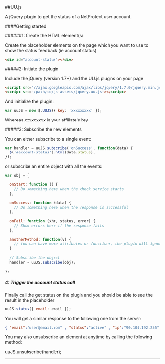 ##UU.js

A jQuery plugin to get the status of a NetProtect user account.

####Getting started

######1: Create the HTML element(s)

Create the placeholder elements on the page which you want to use to show the status feedback (ie account status)

```html
<div id="account-status"></div>
```

#####2: Initiate the plugin

Include the jQuery (version 1.7+) and the UU.js plugins on your page

```html
<script src="//ajax.googleapis.com/ajax/libs/jquery/1.7.0/jquery.min.js"></script>
<script src="/path/to/js-assets/jquery.uu.js"></script>
```

And initialize the plugin:

```javascript
var uuJS = new $.UUJS({ key: 'xxxxxxxxx' });
```

Whereas _xxxxxxxxx_ is your afflilate's key 

#####3: Subscribe the new elements

You can either subscribe to a single event:

```javascript
var handler = uuJS.subscribe('onSuccess', function(data) {
  $('#account-status').html(data.status);
});
```

or subscribe an entire object with all the events:

```javascript
var obj = {
   
  onStart: function () {
    // Do something here when the check service starts
  },
  
  onSuccess: function (data) {
    // Do something here when the response is successful
  },
  
  onFail: function (xhr, status, error) {  
    // Show errors here if the response fails
  },
  
  anotherMethod: function(v) {
    // You can have more attributes or functions, the plugin will ignore them   
  }
        
  // Subscribe the object        
  handler = uuJS.subscribe(obj);
      
};
```

##### 4: Trigger the account status call

Finally call the get status on the plugin and you should be able to see the result in the placeholder

```javascript
uuJS.status({ email: email });
```

You will get a similar response to the following one from the server:

```json
{ "email":"user@email.com" , "status":"active" , "ip":"90.104.192.255" , "is_known":true , "is_active":true , "our_dns":false , "eguess":"u***@email.com" , "ip_changed":true , "reactivated":false , "secure":"0" , "accepted":true }
```

You may also unsubscribe an element at anytime by calling the following method:

uuJS.unsubscribe(handler);

---
